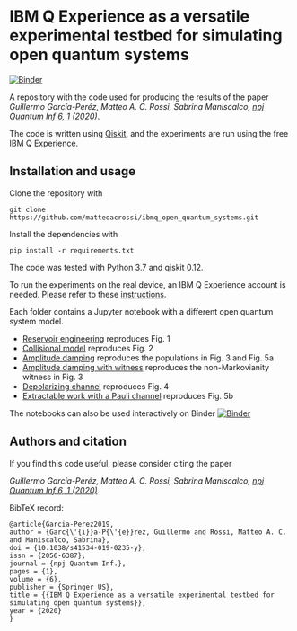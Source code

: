 # IBM Q Experience as a versatile experimental testbed for simulating open quantum systems

[![Binder](https://mybinder.org/badge_logo.svg)](https://mybinder.org/v2/gh/matteoacrossi/ibmq_open_quantum_systems/master)

A repository with the code used for producing the results of the paper *Guillermo García-Peréz, Matteo A. C. Rossi, Sabrina Maniscalco, [npj Quantum Inf 6, 1 (2020)](https://doi.org/10.1038/s41534-019-0235-y)*.

The code is written using [Qiskit](https://github.com/qiskit/qiskit/), and the experiments are run using the free IBM Q Experience.

## Installation and usage

Clone the repository with

```
git clone https://github.com/matteoacrossi/ibmq_open_quantum_systems.git
```

Install the dependencies with

```
pip install -r requirements.txt
```

The code was tested with Python 3.7 and qiskit 0.12.

To run the experiments on the real device, an IBM Q Experience account is needed. Please refer to these [instructions](https://github.com/Qiskit/qiskit-iqx-tutorials/blob/master/INSTALL.md).

Each folder contains a Jupyter notebook with a different open quantum system model. 

* [Reservoir engineering](https://nbviewer.jupyter.org/github/matteoacrossi/ibmq_open_quantum_systems/blob/master/reservoir_engineering/Reservoir_engineering.ipynb) reproduces Fig. 1
* [Collisional model](https://nbviewer.jupyter.org/github/matteoacrossi/ibmq_open_quantum_systems/blob/master/collisional_model/collisional_model.ipynb) reproduces Fig. 2
* [Amplitude damping](https://nbviewer.jupyter.org/github/matteoacrossi/ibmq_open_quantum_systems/blob/master/amplitude_damping/Amplitude_damping_and_channel_capacity.ipynb) reproduces the populations in Fig. 3 and Fig. 5a
* [Amplitude damping with witness](https://nbviewer.jupyter.org/github/matteoacrossi/ibmq_open_quantum_systems/blob/master/amplitude_damping/Amplitude_damping_non-Markovianity_witness.ipynb) reproduces the non-Markovianity witness in Fig. 3
* [Depolarizing channel](https://nbviewer.jupyter.org/github/matteoacrossi/ibmq_open_quantum_systems/blob/master/depolarizing_channel/depolarizing_channel.ipynb) reproduces Fig. 4
* [Extractable work with a Pauli channel](https://nbviewer.jupyter.org/github/matteoacrossi/ibmq_open_quantum_systems/blob/master/pauli_channel/pauli_channel_work_extraction.ipynb) reproduces Fig. 5b

The notebooks can also be used interactively on Binder [![Binder](https://mybinder.org/badge_logo.svg)](https://mybinder.org/v2/gh/matteoacrossi/ibmq_open_quantum_systems/master)

## Authors and citation
If you find this code useful, please consider citing the paper

*Guillermo García-Peréz, Matteo A. C. Rossi, Sabrina Maniscalco, [npj Quantum Inf 6, 1 (2020)](https://doi.org/10.1038/s41534-019-0235-y).*

BibTeX record:

```
@article{Garcia-Perez2019,
author = {Garc{\'{i}}a-P{\'{e}}rez, Guillermo and Rossi, Matteo A. C. and Maniscalco, Sabrina},
doi = {10.1038/s41534-019-0235-y},
issn = {2056-6387},
journal = {npj Quantum Inf.},
pages = {1},
volume = {6},
publisher = {Springer US},
title = {{IBM Q Experience as a versatile experimental testbed for simulating open quantum systems}},
year = {2020}
}
```
